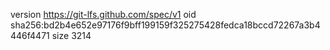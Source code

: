 version https://git-lfs.github.com/spec/v1
oid sha256:bd2b4e652e97176f9bff199159f325275428fedca18bccd72267a3b4446f4471
size 3214
